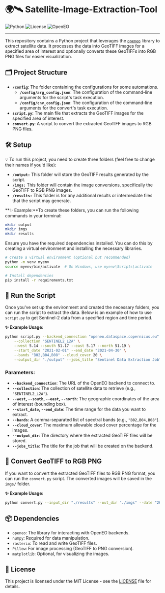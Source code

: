 
# 🌍🛰️ Satellite-Image-Extraction-Tool

![Python](https://img.shields.io/badge/python-3.9%20%7C%203.12-blue)
![License](https://img.shields.io/badge/license-MIT-orange)
![OpenEO](https://img.shields.io/badge/openeo-backend-yellow)

---

This repository contains a Python project that leverages the [`openeo`](https://openeo.org/documentation/1.0/) library to extract satellite data. It processes the data into GeoTIFF images for a specified area of interest and optionally converts these GeoTIFFs into RGB PNG files for easier visualization.



## 🗂️ Project Structure

- **`/config`**: The folder containing the configurations for some automations.
    - **`/config/arg_config.json`**: The configuration of the command-line arguments for the script's task execution.
    -  **`/config/cnv_config.json`**: The configuration of the command-line arguments for the convert's task execution.
- **`script.py`**: The main file that extracts the GeoTIFF images for the specified area of interest.
- **`convert.py`**: A script to convert the extracted GeoTIFF images to RGB PNG files.


## 🛠️ Setup
💡 To run this project, you need to create three folders (feel free to change their names if you'd like):

- **`/output:`** This folder will store the GeoTIFF results generated by the script.
- **`/imgs:`** This folder will contain the image conversions, specifically the GeoTIFF to RGB PNG images.
- **`/results:`** This folder is for any additional results or intermediate files that the script may generate.

**✨ Example:**To create these folders, you can run the following commands in your terminal:
```zsh
mkdir output
mkdir imgs
mkdir results
```

Ensure you have the required dependencies installed. You can do this by creating a virtual environment and installing the necessary libraries.

```zsh
# Create a virtual environment (optional but recommended)
python -m venv myenv
source myenv/bin/activate  # On Windows, use myenv\Scripts\activate

# Install dependencies
pip install -r requirements.txt
```

## 🚀 Run the Script

Once you've set up the environment and created the necessary folders, you can run the script to extract the data. Below is an example of how to use `script.py` to get Sentinel-2 data from a specified region and time period.

**✨ Example Usage:**
```zsh
python script.py --backend_connection "openeo.dataspace.copernicus.eu" \
    --collection "SENTINEL2_L2A" \
    --west 5.14 --south 51.17 --east 5.17 --north 51.19 \
    --start_date "2021-02-01" --end_date "2021-04-30" \
    --bands "B02,B04,B08" --cloud_cover 20 \
    --output_dir "./output" --jobs_title "Sentinel Data Extraction Job"
```

### Parameters:
- **`--backend_connection`**: The URL of the OpenEO backend to connect to.
- **`--collection`**: The collection of satellite data to retrieve (e.g., `"SENTINEL2_L2A"`).
- **`--west`, `--south`, `--east`, `--north`**: The geographic coordinates of the area of interest (bounding box).
- **`--start_date`, `--end_date`**: The time range for the data you want to extract.
- **`--bands`**: A comma-separated list of spectral bands (e.g., `"B02,B04,B08"`).
- **`--cloud_cover`**: The maximum allowable cloud cover percentage for the images.
- **`--output_dir`**: The directory where the extracted GeoTIFF files will be stored.
- **`--jobs_title`**: The title for the job that will be created on the backend.

## 📂 Convert GeoTIFF to RGB PNG

If you want to convert the extracted GeoTIFF files to RGB PNG format, you can run the `convert.py` script. The converted images will be saved in the `imgs/` folder.

**✨ Example Usage:**
```zsh
python convert.py --input_dir "./results" --out_dir "./imgs" --date "2024-12-29"
```

## 📦 Dependencies

- `openeo`: The library for interacting with OpenEO backends.
- `numpy`: Required for data manipulation.
- `rasterio`: To read and write GeoTIFF files.
- `Pillow`: For image processing (GeoTIFF to PNG conversion).
- `matplotlib`: Optional, for visualizing the images.

## 📜 License

This project is licensed under the MIT License - see the [LICENSE](./LICENSE) file for details.

